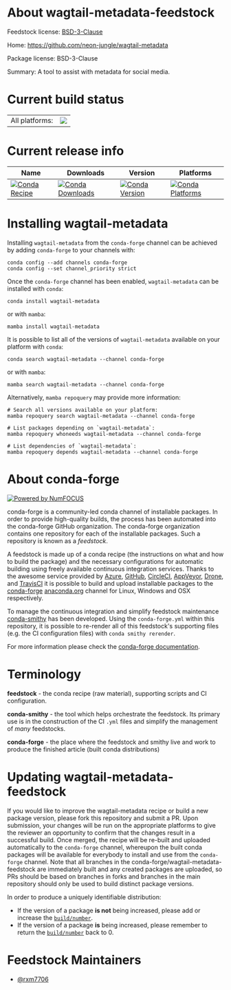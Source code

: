 About wagtail-metadata-feedstock
================================

Feedstock license: [BSD-3-Clause](https://github.com/conda-forge/wagtail-metadata-feedstock/blob/main/LICENSE.txt)

Home: https://github.com/neon-jungle/wagtail-metadata

Package license: BSD-3-Clause

Summary: A tool to assist with metadata for social media.

Current build status
====================


<table><tr><td>All platforms:</td>
    <td>
      <a href="https://dev.azure.com/conda-forge/feedstock-builds/_build/latest?definitionId=21712&branchName=main">
        <img src="https://dev.azure.com/conda-forge/feedstock-builds/_apis/build/status/wagtail-metadata-feedstock?branchName=main">
      </a>
    </td>
  </tr>
</table>

Current release info
====================

| Name | Downloads | Version | Platforms |
| --- | --- | --- | --- |
| [![Conda Recipe](https://img.shields.io/badge/recipe-wagtail--metadata-green.svg)](https://anaconda.org/conda-forge/wagtail-metadata) | [![Conda Downloads](https://img.shields.io/conda/dn/conda-forge/wagtail-metadata.svg)](https://anaconda.org/conda-forge/wagtail-metadata) | [![Conda Version](https://img.shields.io/conda/vn/conda-forge/wagtail-metadata.svg)](https://anaconda.org/conda-forge/wagtail-metadata) | [![Conda Platforms](https://img.shields.io/conda/pn/conda-forge/wagtail-metadata.svg)](https://anaconda.org/conda-forge/wagtail-metadata) |

Installing wagtail-metadata
===========================

Installing `wagtail-metadata` from the `conda-forge` channel can be achieved by adding `conda-forge` to your channels with:

```
conda config --add channels conda-forge
conda config --set channel_priority strict
```

Once the `conda-forge` channel has been enabled, `wagtail-metadata` can be installed with `conda`:

```
conda install wagtail-metadata
```

or with `mamba`:

```
mamba install wagtail-metadata
```

It is possible to list all of the versions of `wagtail-metadata` available on your platform with `conda`:

```
conda search wagtail-metadata --channel conda-forge
```

or with `mamba`:

```
mamba search wagtail-metadata --channel conda-forge
```

Alternatively, `mamba repoquery` may provide more information:

```
# Search all versions available on your platform:
mamba repoquery search wagtail-metadata --channel conda-forge

# List packages depending on `wagtail-metadata`:
mamba repoquery whoneeds wagtail-metadata --channel conda-forge

# List dependencies of `wagtail-metadata`:
mamba repoquery depends wagtail-metadata --channel conda-forge
```


About conda-forge
=================

[![Powered by
NumFOCUS](https://img.shields.io/badge/powered%20by-NumFOCUS-orange.svg?style=flat&colorA=E1523D&colorB=007D8A)](https://numfocus.org)

conda-forge is a community-led conda channel of installable packages.
In order to provide high-quality builds, the process has been automated into the
conda-forge GitHub organization. The conda-forge organization contains one repository
for each of the installable packages. Such a repository is known as a *feedstock*.

A feedstock is made up of a conda recipe (the instructions on what and how to build
the package) and the necessary configurations for automatic building using freely
available continuous integration services. Thanks to the awesome service provided by
[Azure](https://azure.microsoft.com/en-us/services/devops/), [GitHub](https://github.com/),
[CircleCI](https://circleci.com/), [AppVeyor](https://www.appveyor.com/),
[Drone](https://cloud.drone.io/welcome), and [TravisCI](https://travis-ci.com/)
it is possible to build and upload installable packages to the
[conda-forge](https://anaconda.org/conda-forge) [anaconda.org](https://anaconda.org/)
channel for Linux, Windows and OSX respectively.

To manage the continuous integration and simplify feedstock maintenance
[conda-smithy](https://github.com/conda-forge/conda-smithy) has been developed.
Using the ``conda-forge.yml`` within this repository, it is possible to re-render all of
this feedstock's supporting files (e.g. the CI configuration files) with ``conda smithy rerender``.

For more information please check the [conda-forge documentation](https://conda-forge.org/docs/).

Terminology
===========

**feedstock** - the conda recipe (raw material), supporting scripts and CI configuration.

**conda-smithy** - the tool which helps orchestrate the feedstock.
                   Its primary use is in the construction of the CI ``.yml`` files
                   and simplify the management of *many* feedstocks.

**conda-forge** - the place where the feedstock and smithy live and work to
                  produce the finished article (built conda distributions)


Updating wagtail-metadata-feedstock
===================================

If you would like to improve the wagtail-metadata recipe or build a new
package version, please fork this repository and submit a PR. Upon submission,
your changes will be run on the appropriate platforms to give the reviewer an
opportunity to confirm that the changes result in a successful build. Once
merged, the recipe will be re-built and uploaded automatically to the
`conda-forge` channel, whereupon the built conda packages will be available for
everybody to install and use from the `conda-forge` channel.
Note that all branches in the conda-forge/wagtail-metadata-feedstock are
immediately built and any created packages are uploaded, so PRs should be based
on branches in forks and branches in the main repository should only be used to
build distinct package versions.

In order to produce a uniquely identifiable distribution:
 * If the version of a package **is not** being increased, please add or increase
   the [``build/number``](https://docs.conda.io/projects/conda-build/en/latest/resources/define-metadata.html#build-number-and-string).
 * If the version of a package **is** being increased, please remember to return
   the [``build/number``](https://docs.conda.io/projects/conda-build/en/latest/resources/define-metadata.html#build-number-and-string)
   back to 0.

Feedstock Maintainers
=====================

* [@rxm7706](https://github.com/rxm7706/)

